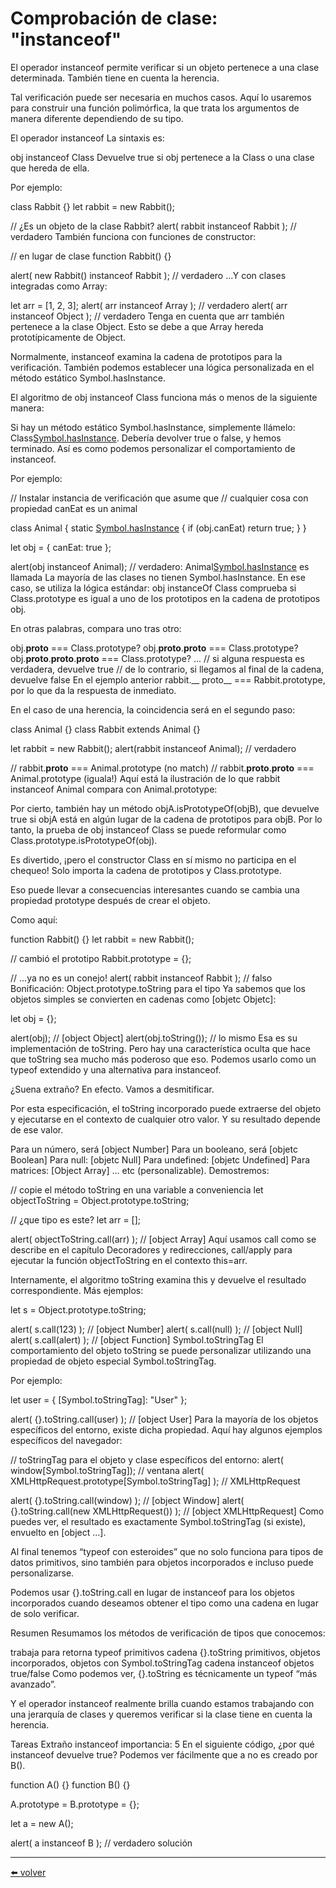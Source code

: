 # Comprobación de clase: "instanceof"

El operador instanceof permite verificar si un objeto pertenece a una clase determinada. También tiene en cuenta la herencia.

Tal verificación puede ser necesaria en muchos casos. Aquí lo usaremos para construir una función polimórfica, la que trata los argumentos de manera diferente dependiendo de su tipo.

El operador instanceof
La sintaxis es:

obj instanceof Class
Devuelve true si obj pertenece a la Class o una clase que hereda de ella.

Por ejemplo:

class Rabbit {}
let rabbit = new Rabbit();

// ¿Es un objeto de la clase Rabbit?
alert( rabbit instanceof Rabbit ); // verdadero
También funciona con funciones de constructor:

// en lugar de clase
function Rabbit() {}

alert( new Rabbit() instanceof Rabbit ); // verdadero
…Y con clases integradas como Array:

let arr = [1, 2, 3];
alert( arr instanceof Array ); // verdadero
alert( arr instanceof Object ); // verdadero
Tenga en cuenta que arr también pertenece a la clase Object. Esto se debe a que Array hereda prototípicamente de Object.

Normalmente, instanceof examina la cadena de prototipos para la verificación. También podemos establecer una lógica personalizada en el método estático Symbol.hasInstance.

El algoritmo de obj instanceof Class funciona más o menos de la siguiente manera:

Si hay un método estático Symbol.hasInstance, simplemente llámelo: Class[Symbol.hasInstance](obj). Debería devolver true o false, y hemos terminado. Así es como podemos personalizar el comportamiento de instanceof.

Por ejemplo:

// Instalar instancia de verificación que asume que
// cualquier cosa con propiedad canEat es un animal

class Animal {
  static [Symbol.hasInstance](obj) {
    if (obj.canEat) return true;
  }
}

let obj = { canEat: true };

alert(obj instanceof Animal); // verdadero: Animal[Symbol.hasInstance](obj) es llamada
La mayoría de las clases no tienen Symbol.hasInstance. En ese caso, se utiliza la lógica estándar: obj instanceOf Class comprueba si Class.prototype es igual a uno de los prototipos en la cadena de prototipos obj.

En otras palabras, compara uno tras otro:

obj.__proto__ === Class.prototype?
obj.__proto__.__proto__ === Class.prototype?
obj.__proto__.__proto__.__proto__ === Class.prototype?
...
// si alguna respuesta es verdadera, devuelve true
// de lo contrario, si llegamos al final de la cadena, devuelve false
En el ejemplo anterior rabbit.__ proto__ === Rabbit.prototype, por lo que da la respuesta de inmediato.

En el caso de una herencia, la coincidencia será en el segundo paso:

class Animal {}
class Rabbit extends Animal {}

let rabbit = new Rabbit();
alert(rabbit instanceof Animal); // verdadero

// rabbit.__proto__ === Animal.prototype (no match)
// rabbit.__proto__.__proto__ === Animal.prototype (iguala!)
Aquí está la ilustración de lo que rabbit instanceof Animal compara con Animal.prototype:


Por cierto, también hay un método objA.isPrototypeOf(objB), que devuelve true si objA está en algún lugar de la cadena de prototipos para objB. Por lo tanto, la prueba de obj instanceof Class se puede reformular como Class.prototype.isPrototypeOf(obj).

Es divertido, ¡pero el constructor Class en sí mismo no participa en el chequeo! Solo importa la cadena de prototipos y Class.prototype.

Eso puede llevar a consecuencias interesantes cuando se cambia una propiedad prototype después de crear el objeto.

Como aquí:

function Rabbit() {}
let rabbit = new Rabbit();

// cambió el prototipo
Rabbit.prototype = {};

// ...ya no es un conejo!
alert( rabbit instanceof Rabbit ); // falso
Bonificación: Object.prototype.toString para el tipo
Ya sabemos que los objetos simples se convierten en cadenas como [objetc Objetc]:

let obj = {};

alert(obj); // [object Object]
alert(obj.toString()); // lo mismo
Esa es su implementación de toString. Pero hay una característica oculta que hace que toString sea mucho más poderoso que eso. Podemos usarlo como un typeof extendido y una alternativa para instanceof.

¿Suena extraño? En efecto. Vamos a desmitificar.

Por esta especificación, el toString incorporado puede extraerse del objeto y ejecutarse en el contexto de cualquier otro valor. Y su resultado depende de ese valor.

Para un número, será [object Number]
Para un booleano, será [objetc Boolean]
Para null: [objetc Null]
Para undefined: [objetc Undefined]
Para matrices: [Object Array]
… etc (personalizable).
Demostremos:

// copie el método toString en una variable a conveniencia
let objectToString = Object.prototype.toString;

// ¿que tipo es este?
let arr = [];

alert( objectToString.call(arr) ); // [object Array]
Aquí usamos call como se describe en el capítulo Decoradores y redirecciones, call/apply para ejecutar la función objectToString en el contexto this=arr.

Internamente, el algoritmo toString examina this y devuelve el resultado correspondiente. Más ejemplos:

let s = Object.prototype.toString;

alert( s.call(123) ); // [object Number]
alert( s.call(null) ); // [object Null]
alert( s.call(alert) ); // [object Function]
Symbol.toStringTag
El comportamiento del objeto toString se puede personalizar utilizando una propiedad de objeto especial Symbol.toStringTag.

Por ejemplo:

let user = {
  [Symbol.toStringTag]: "User"
};

alert( {}.toString.call(user) ); // [object User]
Para la mayoría de los objetos específicos del entorno, existe dicha propiedad. Aquí hay algunos ejemplos específicos del navegador:

// toStringTag para el objeto y clase específicos del entorno:
alert( window[Symbol.toStringTag]); // ventana
alert( XMLHttpRequest.prototype[Symbol.toStringTag] ); // XMLHttpRequest

alert( {}.toString.call(window) ); // [object Window]
alert( {}.toString.call(new XMLHttpRequest()) ); // [object XMLHttpRequest]
Como puedes ver, el resultado es exactamente Symbol.toStringTag (si existe), envuelto en [object ...].

Al final tenemos “typeof con esteroides” que no solo funciona para tipos de datos primitivos, sino también para objetos incorporados e incluso puede personalizarse.

Podemos usar {}.toString.call en lugar de instanceof para los objetos incorporados cuando deseamos obtener el tipo como una cadena en lugar de solo verificar.

Resumen
Resumamos los métodos de verificación de tipos que conocemos:

trabaja para	retorna
typeof	primitivos	cadena
{}.toString	primitivos, objetos incorporados, objetos con Symbol.toStringTag	cadena
instanceof	objetos	true/false
Como podemos ver, {}.toString es técnicamente un typeof “más avanzado”.

Y el operador instanceof realmente brilla cuando estamos trabajando con una jerarquía de clases y queremos verificar si la clase tiene en cuenta la herencia.

Tareas
Extraño instanceof
importancia: 5
En el siguiente código, ¿por qué instanceof devuelve true? Podemos ver fácilmente que a no es creado por B().

function A() {}
function B() {}

A.prototype = B.prototype = {};

let a = new A();

alert( a instanceof B ); // verdadero
solución

---
[⬅️ volver](https://github.com/VictorHugoAguilar/javascript-interview-questions-explained/blob/main/theory/classes/readme.md)
